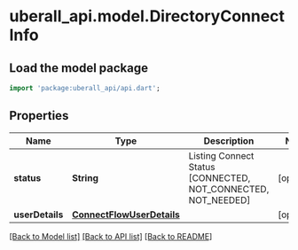 # uberall_api.model.DirectoryConnectInfo

## Load the model package
```dart
import 'package:uberall_api/api.dart';
```

## Properties
Name | Type | Description | Notes
------------ | ------------- | ------------- | -------------
**status** | **String** | Listing Connect Status [CONNECTED, NOT_CONNECTED, NOT_NEEDED] | [optional] 
**userDetails** | [**ConnectFlowUserDetails**](ConnectFlowUserDetails.md) |  | [optional] 

[[Back to Model list]](../README.md#documentation-for-models) [[Back to API list]](../README.md#documentation-for-api-endpoints) [[Back to README]](../README.md)


